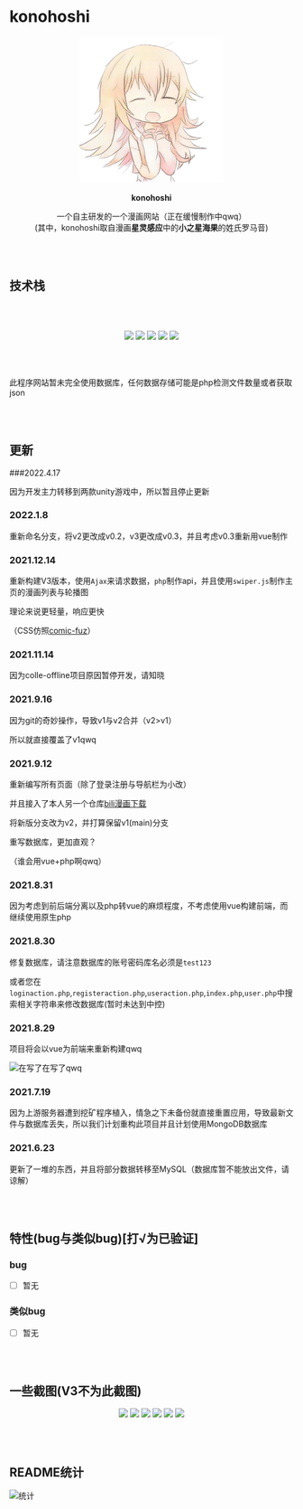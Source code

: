 # konohoshi

 <p align="center">
<img width="256px" height="256px" src="/assets/img/logo.png"/>
<br>
<br>
<strong>konohoshi</strong>
 </p>
 <p align="center">
一个自主研发的一个漫画网站（正在缓慢制作中qwq）
<br>
  (其中，konohoshi取自漫画<strong>星灵感应</strong>中的<strong>小之星海果</strong>的姓氏罗马音)
 </p>



<br>
<br>

## 技术栈

<br><br>
<p align="center">
<img src="https://img.shields.io/badge/-JavaScript-f7e018?style=flat-square&logo=javascript&logoColor=white" />
<img src="https://img.shields.io/badge/-HTML5-E34F26?style=flat-square&logo=html5&logoColor=white" />
<img src="https://img.shields.io/badge/-CSS3-1572B6?style=flat-square&logo=css3&logoColor=white" />
<img src="https://img.shields.io/badge/PHP7.3-777bb3?style=flat-square&logo=PHP&logoColor=white"/>
  <img src="https://img.shields.io/badge/MySQL-4479A1?style=flat-square&logo=MySQL&logoColor=white"/>
</p>
<br><br>

此程序网站暂未完全使用数据库，任何数据存储可能是php检测文件数量或者获取json

<br>
<br>

## 更新
###2022.4.17

因为开发主力转移到两款unity游戏中，所以暂且停止更新

### 2022.1.8

重新命名分支，将v2更改成v0.2，v3更改成v0.3，并且考虑v0.3重新用vue制作

### 2021.12.14

重新构建V3版本，使用`Ajax`来请求数据，`php`制作api，并且使用`swiper.js`制作主页的漫画列表与轮播图

理论来说更轻量，响应更快

（CSS仿照[comic-fuz](https://www.comic-fuz.com)）

### 2021.11.14

因为colle-offline项目原因暂停开发，请知晓

### 2021.9.16

因为git的奇妙操作，导致v1与v2合并（v2>v1）

所以就直接覆盖了v1qwq

### 2021.9.12

重新编写所有页面（除了登录注册与导航栏为小改）

并且接入了本人另一个仓库[bili漫画下载](https://github.com/misaka10843/bili-manga-download)

将新版分支改为v2，并打算保留v1(main)分支

重写数据库，更加直观？

（谁会用vue+php啊qwq）

### 2021.8.31

因为考虑到前后端分离以及php转vue的麻烦程度，不考虑使用vue构建前端，而继续使用原生php

### 2021.8.30

修复数据库，请注意数据库的账号密码库名必须是`test123`

或者您在`loginaction.php`,`registeraction.php`,`useraction.php`,`index.php`,`user.php`中搜索相关字符串来修改数据库(暂时未达到中控)

### 2021.8.29

项目将会以vue为前端来重新构建qwq

![在写了在写了qwq](https://i.loli.net/2021/08/29/ziC47oAwldfpycv.png)

### 2021.7.19

因为上游服务器遭到挖矿程序植入，情急之下未备份就直接重置应用，导致最新文件与数据库丢失，所以我们计划重构此项目并且计划使用MongoDB数据库

### 2021.6.23

更新了一堆的东西，并且将部分数据转移至MySQL（数据库暂不能放出文件，请谅解）

<br>
<br>

## 特性(bug与类似bug)[打√为已验证]
### bug
- [ ] 暂无

### 类似bug

- [ ] 暂无

<br>
<br>

## 一些截图(V3不为此截图)

<p align="center">
<img src="https://i.loli.net/2021/06/23/FeMDtR4lAmSvc9k.png"/>
<img src="https://i.loli.net/2021/06/23/ckOeWqzyYZSw72m.png"/>
<img src="https://i.loli.net/2021/06/23/f8thVGHoI2EbAq6.png"/>
<img src="https://i.loli.net/2021/06/23/KuYJpbtxEgcD7MO.png"/>
<img src="https://i.loli.net/2021/06/23/cy63dqoG4vzlLMO.png"/>
<img src="https://i.loli.net/2021/06/23/2Bn87gtPZV5xJIf.png"/>
</p>

<br>
<br>

## README统计
![统计](https://count.getloli.com/get/@misaka10843?theme=elbooru)

